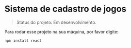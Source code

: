 # Sistema de cadastro de jogos

>Status do projeto: Em desenvolvimento.

Para rodar esse projeto na sua máquina, por favor digite:

```
npm install react
```

